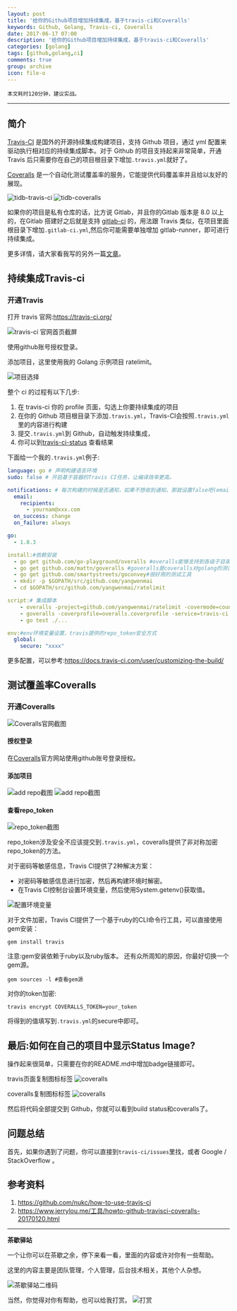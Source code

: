 ```yaml
---
layout: post
title: '给你的Github项目增加持续集成，基于travis-ci和Coveralls'
keywords: Github, Golang, Travis-ci, Coveralls
date: 2017-06-17 07:00
description: '给你的Github项目增加持续集成，基于travis-ci和Coveralls'
categories: [golang]
tags: [github,golang,ci]
comments: true
group: archive
icon: file-o
---
```


	本文耗时120分钟，建议实战。

----

## 简介

[Travis-CI](https://travis-ci.org) 是国外的开源持续集成构建项目，支持 Github 项目，通过 yml 配置来驱动执行相对应的持续集成脚本。对于 Github 的项目支持起来非常简单，开通 Travis 后只需要你在自己的项目根目录下增加`.travis.yml`就好了。

[Coveralls](https://coveralls.io) 是一个自动化测试覆盖率的服务，它能提供代码覆盖率并且给以友好的展现。

![tidb-travis-ci](https://travis-ci.org/pingcap/tidb.svg?branch=master) 
![tidb-coveralls](https://coveralls.io/repos/github/pingcap/tidb/badge.svg?branch=master)

如果你的项目是私有仓库的话，比方说 Gitlab，并且你的Gitlab 版本是 8.0 以上的，在Gitlab 搭建好之后就是支持 [gitlab-ci](https://about.gitlab.com/features/gitlab-ci-cd/) 的，用法跟 Travis 类似，在项目里面根目录下增加`.gitlab-ci.yml`,然后你可能需要单独增加 gitlab-runner，即可进行持续集成。

更多详情，请大家看我写的另外一篇[文章]()。

## 持续集成Travis-ci

### 开通Travis

打开 travis 官网:https://travis-ci.org/

![travis-ci 官网首页截屏](http://oqos7hrvp.bkt.clouddn.com/blog/travis-ci-index.png)

使用github账号授权登录。

添加项目，这里使用我的 Golang 示例项目 ratelimit。

![项目选择](http://oqos7hrvp.bkt.clouddn.com/blog/travis-ci-step.png)

整个 ci 的过程有以下几步:
1. 在 travis-ci 你的 profile 页面，勾选上你要持续集成的项目
2. 在你的 Github 项目根目录下添加`.travis.yml`，Travis-CI会按照`.travis.yml`里的内容进行构建
3. 提交`.travis.yml`到 Github，自动触发持续集成，
4. 你可以到[travis-ci-status](https://travis-ci.org/yangwenmai/ratelimit) 查看结果

下面给一个我的`.travis.yml`例子:
```yml
language: go # 声明构建语言环境
sudo: false # 开启基于容器的Travis CI任务，让编译效率更高。

notifications: # 每次构建的时候是否通知，如果不想收到通知，那就设置false吧(email: false)
  email:
    recipients:
      - yournam@xxx.com
  on_success: change
  on_failure: always

go:
  - 1.8.3

install:#依赖安装
  - go get github.com/go-playground/overalls #overalls能够支持到各级子目录
  - go get github.com/mattn/goveralls #goveralls是coveralls对golang的测试覆盖率支持命令
  - go get github.com/smartystreets/goconvey#很好用的测试工具
  - mkdir -p $GOPATH/src/github.com/yangwenmai
  - cd $GOPATH/src/github.com/yangwenmai/ratelimit

script:# 集成脚本
    - overalls -project=github.com/yangwenmai/ratelimit -covermode=count -ignore='.git,_vendor'
    - goveralls -coverprofile=overalls.coverprofile -service=travis-ci -repotoken $COVERALLS_TOKEN
    - go test ./...

env:#env环境变量设置，travis提供的repo_token安全方式
  global:
    secure: "xxxx"
```

更多配置，可以参考:https://docs.travis-ci.com/user/customizing-the-build/

## 测试覆盖率Coveralls

### 开通Coveralls

![Coveralls官网截图](http://oqos7hrvp.bkt.clouddn.com/blog/coveralls-index.png)

#### 授权登录

在[Coveralls](https://coveralls.io)官方网站使用github账号登录授权。

#### 添加项目

![add repo截图](http://oqos7hrvp.bkt.clouddn.com/blog/coveralls-add-repo.png)
![add repo截图](http://oqos7hrvp.bkt.clouddn.com/blog/coveralls-add-repos.png)

#### 查看repo_token

![repo_token截图](http://oqos7hrvp.bkt.clouddn.com/blog/coveralls-repo-token.png)

repo_token涉及安全不应该提交到`.travis.yml`，coveralls提供了非对称加密repo_token的方法。

对于密码等敏感信息，Travis CI提供了2种解决方案：

- 对密码等敏感信息进行加密，然后再构建环境时解密。
- 在Travis CI控制台设置环境变量，然后使用System.getenv()获取值。

![配置环境变量](http://oqos7hrvp.bkt.clouddn.com/blog/travis-ci-env-params-setting)

对于文件加密，Travis CI提供了一个基于ruby的CLI命令行工具，可以直接使用gem安装：

`gem install travis`

注意:gem安装依赖于ruby以及ruby版本。
还有众所周知的原因，你最好切换一个gem源。

`gem sources -l #查看gem源`

对你的token加密:

`travis encrypt COVERALLS_TOKEN=your_token`

将得到的值填写到`.travis.yml`的secure中即可。

## 最后:如何在自己的项目中显示Status Image?

操作起来很简单，只需要在你的README.md中增加badge链接即可。

travis页面复制图标标签
![coveralls](http://oqos7hrvp.bkt.clouddn.com/blog/travis-build-status-badge.png)

coveralls复制图标标签
![coveralls](http://oqos7hrvp.bkt.clouddn.com/blog/coveralls-status-badge.png)

然后将代码全部提交到 Github，你就可以看到build status和coveralls了。

## 问题总结

首先，如果你遇到了问题，你可以直接到`travis-ci/issues`里找，或者 Google / StackOverflow 。

## 参考资料
1. https://github.com/nukc/how-to-use-travis-ci
2. https://www.jerrylou.me/工具/howto-github-travisci-coveralls-20170120.html

----

**茶歇驿站**

一个让你可以在茶歇之余，停下来看一看，里面的内容或许对你有一些帮助。

这里的内容主要是团队管理，个人管理，后台技术相关，其他个人杂想。

![茶歇驿站二维码](http://ww4.sinaimg.cn/large/824dcde4gw1f358o5j022j20by0bywf8.jpg)

当然，你觉得对你有帮助，也可以给我打赏。
![打赏](http://wx4.sinaimg.cn/large/824dcde4gy1fet6crbuxbj20yi1auaej.jpg)